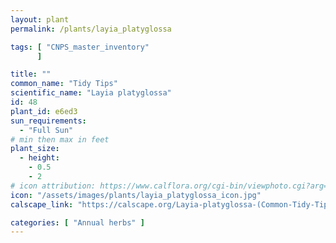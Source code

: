 ```yaml
---
layout: plant                                                              
permalink: /plants/layia_platyglossa

tags: [ "CNPS_master_inventory"
      ]

title: ""
common_name: "Tidy Tips"
scientific_name: "Layia platyglossa"
id: 48
plant_id: e6ed3
sun_requirements:
  - "Full Sun"
# min then max in feet
plant_size:
  - height: 
    - 0.5
    - 2
# icon attribution: https://www.calflora.org/cgi-bin/viewphoto.cgi?arg=/app/up/entry/149/44763.jpg 
icon: "/assets/images/plants/layia_platyglossa_icon.jpg" 
calscape_link: "https://calscape.org/Layia-platyglossa-(Common-Tidy-Tips)"

categories: [ "Annual herbs" ]
---
```



